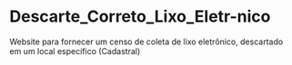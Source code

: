 # Descarte_Correto_Lixo_Eletr-nico
Website para fornecer um censo de coleta de lixo eletrônico, descartado em um local específico (Cadastral)

